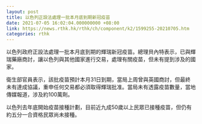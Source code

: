 ```yaml
---
layout: post
title: 以色列正設法處理一批本月底到期新冠疫苗
date: 2021-07-05 16:02:04.000000000 +08:00
link: https://news.rthk.hk/rthk/ch/component/k2/1599255-20210705.htm
categories: rthk
---
```


以色列政府正設法處理一批本月底到期的輝瑞新冠疫苗。總理貝內特表示，已與輝瑞藥廠商討，讓以色列與其他國家進行交易，處理有關疫苗，但未有提到涉及的國家。

衛生部官員表示，該批疫苗預計本月31日到期，當局上周曾與英國商討，但最終未有達成協議，重申任何交易都必須取得輝瑞批准。當局未有透露疫苗數量，當地傳媒報道，涉及約100萬劑。

以色列去年底開始疫苗接種計劃，目前近九成50歲以上民眾已接種疫苗，但仍有約五分一合資格民眾尚未接種。
